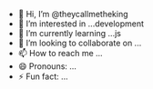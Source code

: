 - 👋 Hi, I’m @theycallmetheking
- 👀 I’m interested in ...development
- 🌱 I’m currently learning ...js
- 💞️ I’m looking to collaborate on ...
- 📫 How to reach me ...
- 😄 Pronouns: ...
- ⚡ Fun fact: ...

<!---
theycallmetheking/theycallmetheking is a ✨ special ✨ repository because its `README.md` (this file) appears on your GitHub profile.
You can click the Preview link to take a look at your changes.
--->
